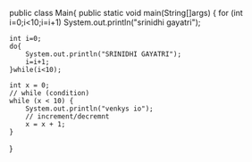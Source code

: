 public class Main{
    public static void main(String[]args) {
    for (int i=0;i<10;i=i+1)
    System.out.println("srinidhi gayatri");

    int i=0;
    do{
        System.out.println("SRINIDHI GAYATRI");
        i=i+1;
    }while(i<10);

    int x = 0;
    // while (condition)
    while (x < 10) {
        System.out.println("venkys io");
        // increment/decremnt
        x = x + 1;
    }
}
